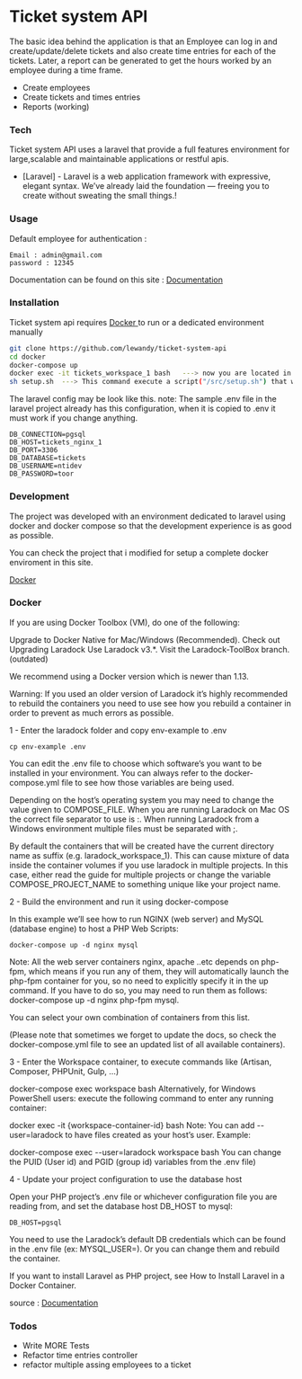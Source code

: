 # Ticket system API

The basic idea behind the application is that an Employee can log in and create/update/delete tickets and also create time entries for each of the tickets. Later, a report can be generated to get the hours worked by an employee during a time frame.

  - Create employees
  - Create tickets and times entries
  - Reports (working)

### Tech

Ticket system API uses a laravel that provide a full features environment for large,scalable and maintainable applications or restful apis.

* [Laravel] - Laravel is a web application framework with expressive, elegant syntax. We’ve already laid the foundation — freeing you to create without sweating the small things.!


### Usage

Default employee for authentication :

```
Email : admin@gmail.com
password : 12345
```

Documentation can be found on this site : [Documentation](https://documenter.getpostman.com/view/9665338/SWE27Ku1?version=latest)

### Installation

Ticket system api requires [Docker ](https://www.docker.com/) to run or a dedicated environment manually

```sh
git clone https://github.com/lewandy/ticket-system-api
cd docker 
docker-compose up
docker exec -it tickets_workspace_1 bash   ---> now you are located in the container shell
sh setup.sh  ---> This command execute a script("/src/setup.sh") that will be setup the project
```

The laravel config may be look like this.
note: The sample .env file in the laravel project already has this configuration, when it is copied to .env it must work if you change anything.

```
DB_CONNECTION=pgsql
DB_HOST=tickets_nginx_1
DB_PORT=3306
DB_DATABASE=tickets
DB_USERNAME=ntidev
DB_PASSWORD=toor
```

### Development

The project was developed with an environment dedicated to laravel using docker and docker compose so that the development experience is as good as possible.

You can check the project that i modified for setup a complete docker enviroment in this site.

[Docker ](https://laradock.io/)

### Docker

If you are using Docker Toolbox (VM), do one of the following:

Upgrade to Docker Native for Mac/Windows (Recommended). Check out Upgrading Laradock
Use Laradock v3.*. Visit the Laradock-ToolBox branch. (outdated)


We recommend using a Docker version which is newer than 1.13.



Warning: If you used an older version of Laradock it’s highly recommended to rebuild the containers you need to use see how you rebuild a container in order to prevent as much errors as possible.



1 - Enter the laradock folder and copy env-example to .env

```
cp env-example .env
```

You can edit the .env file to choose which software’s you want to be installed in your environment. You can always refer to the docker-compose.yml file to see how those variables are being used.

Depending on the host’s operating system you may need to change the value given to COMPOSE_FILE. When you are running Laradock on Mac OS the correct file separator to use is :. When running Laradock from a Windows environment multiple files must be separated with ;.

By default the containers that will be created have the current directory name as suffix (e.g. laradock_workspace_1). This can cause mixture of data inside the container volumes if you use laradock in multiple projects. In this case, either read the guide for multiple projects or change the variable COMPOSE_PROJECT_NAME to something unique like your project name.

2 - Build the environment and run it using docker-compose

In this example we’ll see how to run NGINX (web server) and MySQL (database engine) to host a PHP Web Scripts:

```
docker-compose up -d nginx mysql
```
Note: All the web server containers nginx, apache ..etc depends on php-fpm, which means if you run any of them, they will automatically launch the php-fpm container for you, so no need to explicitly specify it in the up command. If you have to do so, you may need to run them as follows: docker-compose up -d nginx php-fpm mysql.

You can select your own combination of containers from this list.

(Please note that sometimes we forget to update the docs, so check the docker-compose.yml file to see an updated list of all available containers).


3 - Enter the Workspace container, to execute commands like (Artisan, Composer, PHPUnit, Gulp, …)

docker-compose exec workspace bash
Alternatively, for Windows PowerShell users: execute the following command to enter any running container:

docker exec -it {workspace-container-id} bash
Note: You can add --user=laradock to have files created as your host’s user. Example:

docker-compose exec --user=laradock workspace bash
You can change the PUID (User id) and PGID (group id) variables from the .env file)


4 - Update your project configuration to use the database host

Open your PHP project’s .env file or whichever configuration file you are reading from, and set the database host DB_HOST to mysql:

```
DB_HOST=pgsql
```
You need to use the Laradock’s default DB credentials which can be found in the .env file (ex: MYSQL_USER=). Or you can change them and rebuild the container.

If you want to install Laravel as PHP project, see How to Install Laravel in a Docker Container.

source : [Documentation](https://laradock.io/getting-started/#2-3-usage)

### Todos

 - Write MORE Tests
 - Refactor time entries controller
 - refactor multiple assing employees to a ticket


